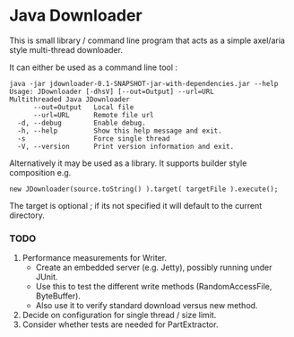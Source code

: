 
# Java Downloader


This is small library / command line program that acts as a simple axel/aria style multi-thread downloader.

It can either be used as a command line tool :

```
java -jar jdownloader-0.1-SNAPSHOT-jar-with-dependencies.jar --help
Usage: JDownloader [-dhsV] [--out=Output] --url=URL
Multithreaded Java JDownloader
      --out=Output   Local file
      --url=URL      Remote file url
  -d, --debug        Enable debug.
  -h, --help         Show this help message and exit.
  -s                 Force single thread
  -V, --version      Print version information and exit.
```

Alternatively it may be used as a library. It supports builder style composition e.g.

```
new JDownloader(source.toString() ).target( targetFile ).execute();
```

The target is optional ; if its not specified it will default to the current directory.


### TODO

1. Performance measurements for Writer.
    * Create an embedded server (e.g. Jetty), possibly running under JUnit.
    * Use this to test the different write methods (RandomAccessFile, ByteBuffer).
    * Also use it to verify standard download versus new method.
2. Decide on configuration for single thread / size limit.
3. Consider whether tests are needed for PartExtractor.



